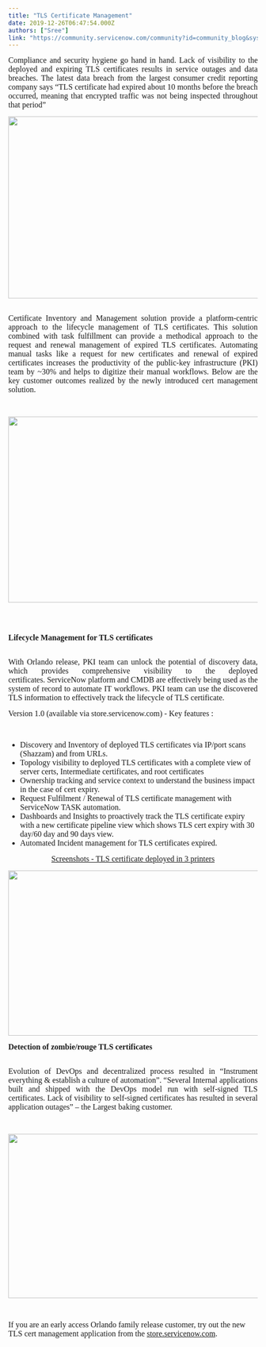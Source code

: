 ```yaml
---
title: "TLS Certificate Management"
date: 2019-12-26T06:47:54.000Z
authors: ["Sree"]
link: "https://community.servicenow.com/community?id=community_blog&sys_id=9733b4481b0acc10a59033f2cd4bcb05"
---
```

<p style="text-align: justify;"><span style="font-family: verdana, geneva; font-size: 12pt;">Compliance and security hygiene go hand in hand. Lack of visibility to the deployed and expiring TLS certificates results in service outages and data breaches. The latest data breach from the largest consumer credit reporting company says “TLS certificate had expired about 10 months before the breach occurred, meaning that encrypted traffic was not being inspected throughout that period”</span></p>
<p style="text-align: justify;"><img src="https://community.servicenow.com/341414701ba68010a59033f2cd4bcba1.iix" width="648" height="367" /></p>
<p style="text-align: justify;"><br /><span style="font-family: verdana, geneva; font-size: 12pt;">Certificate Inventory and Management solution provide a platform-centric approach to the lifecycle management of TLS certificates. This solution combined with task fulfillment can provide a methodical approach to the request and renewal management of expired TLS certificates. Automating manual tasks like a request for new certificates and renewal of expired certificates increases the productivity of the public-key infrastructure (PKI) team by ~30% and helps to digitize their manual workflows. Below are the key customer outcomes realized by the newly introduced cert management solution.</span></p>
<p style="text-align: justify;"> </p>
<p style="text-align: justify;"><img src="https://community.servicenow.com/a01134841b0acc10a59033f2cd4bcb2a.iix" width="671" height="375" /></p>
<p style="text-align: justify;"> </p>
<p style="text-align: justify;"><br /><span style="font-family: verdana, geneva; font-size: 12pt;"><strong>Lifecycle Management for TLS certificates</strong> </span></p>
<p style="text-align: justify;"><br /><span style="font-family: verdana, geneva; font-size: 12pt;">With Orlando release, PKI team can unlock the potential of discovery data, which provides comprehensive visibility to the deployed certificates. </span><span style="font-family: verdana, geneva; font-size: 12pt;">ServiceNow platform and CMDB are effectively being used as the system of record to automate IT workflows. PKI team can use the discovered TLS information to effectively track the lifecycle of TLS certificate. </span></p>
<p style="text-align: justify;"><span style="font-family: verdana, geneva; font-size: 12pt;">Version 1.0 (available via store.servicenow.com) - Key features :</span></p>
<p style="text-align: justify;"> </p>
<ul><li><span style="font-family: verdana, geneva; font-size: 12pt;">Discovery and Inventory of deployed TLS certificates via IP/port scans (Shazzam) and from URLs.</span></li><li><span style="font-family: verdana, geneva; font-size: 12pt;">Topology visibility to deployed TLS certificates with a complete view of server certs, Intermediate certificates, and root certificates</span></li><li><span style="font-family: verdana, geneva; font-size: 12pt;">Ownership tracking and service context to understand the business impact in the case of cert expiry.</span></li><li><span style="font-family: verdana, geneva; font-size: 12pt;">Request Fulfilment / Renewal of TLS certificate management with ServiceNow TASK automation.</span></li><li><span style="font-family: verdana, geneva; font-size: 12pt;">Dashboards and Insights to proactively track the TLS certificate expiry with a new certificate pipeline view which shows TLS cert expiry with 30 day/60 day and 90 days view. </span></li><li><span style="font-family: verdana, geneva; font-size: 12pt;">Automated Incident management for TLS certificates expired.</span></li></ul>
<p style="text-align: center;"><span style="text-decoration: underline; font-family: verdana, geneva; font-size: 12pt;">Screenshots - TLS certificate deployed in 3 printers</span></p>
<p style="text-align: justify;"><img src="https://community.servicenow.com/078130c41b0acc10a59033f2cd4bcbdf.iix" width="719" height="333" /></p>
<p style="text-align: justify;"><span style="font-family: verdana, geneva; font-size: 12pt;"><strong>Detection of zombie/rouge TLS certificates</strong> </span></p>
<p style="text-align: justify;"><br /><span style="font-family: verdana, geneva; font-size: 12pt;">Evolution of DevOps and decentralized process resulted in “Instrument everything &amp; establish a culture of automation”. “Several Internal applications built and shipped with the DevOps model run with self-signed TLS certificates. Lack of visibility to self-signed certificates has resulted in several application outages” – the Largest baking customer.</span></p>
<p> </p>
<p><img src="https://community.servicenow.com/bc8234c41b0acc10a59033f2cd4bcb7a.iix" width="749" height="331" /></p>
<p> </p>
<p><span style="font-family: verdana, geneva; font-size: 12pt;">If you are an early access Orlando family release customer, try out the new TLS cert management application from the <a href="https://store.servicenow.com/sn_appstore_store.do#!/store/application/5644310553c63300704dddeeff7b12a5/1.0.6?referer&#61;%2Fstore%2Fsearch%3Fq%3DTLS&amp;sl&#61;sh" rel="nofollow">store.servicenow.com</a>. </span></p>
